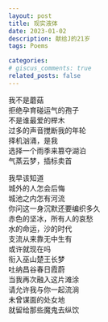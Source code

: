 ```yaml
---
layout: post
title: 现实液体
date: 2023-01-02 
description: 献给J的21岁
tags: Poems

categories:
# giscus_comments: true
related_posts: false
---
```

<style>
/* p { */
  line-height: 1.2;
/* } */
</style>

我不是蘑菇<br>
拒绝孕育碰运气的孢子<br>
不是谁最爱的榉木<br>
过多的声音搅断我的年轮<br>
择机汹涌，是我<br>
选择一个雨季来篡夺湖泊<br>
气蒸云梦，插标卖首<br>


我早该知道<br>
城外的人怎会后悔<br>
城池之内怎有河流<br>
你问这一身沉默还要编织多久<br>
赤色的坚冰，所有人的哀愁<br>
水的命运，沙的时代<br>
支流从来靠无中生有<br>
或许就现在吗<br>
衔入巫山楚王长梦<br>
吐纳昌谷春日霞蔚<br>
当我再次融入这片滩涂<br>
请允许我与你一起流淌<br>
未曾谋面的处女地<br>
就留给那些魔鬼去纵饮<br>

<!-- 
This post shows how to add custom styles for blockquotes. Based on [jekyll-gitbook](https://github.com/sighingnow/jekyll-gitbook) implementation.

We decided to support the same custom blockquotes as in [jekyll-gitbook](https://sighingnow.github.io/jekyll-gitbook/jekyll/2022-06-30-tips_warnings_dangers.html), which are also found in a lot of other sites' styles. The styles definitions can be found on the [_base.scss](https://github.com/alshedivat/al-folio/blob/master/_sass/_base.scss) file, more specifically:

```scss
/* Tips, warnings, and dangers */
.post .post-content blockquote {
    &.block-tip {
    border-color: var(--global-tip-block);
    background-color: var(--global-tip-block-bg);

    p {
      color: var(--global-tip-block-text);
    }

    h1, h2, h3, h4, h5, h6 {
      color: var(--global-tip-block-title);
    }
  }

  &.block-warning {
    border-color: var(--global-warning-block);
    background-color: var(--global-warning-block-bg);

    p {
      color: var(--global-warning-block-text);
    }

    h1, h2, h3, h4, h5, h6 {
      color: var(--global-warning-block-title);
    }
  }

  &.block-danger {
    border-color: var(--global-danger-block);
    background-color: var(--global-danger-block-bg);

    p {
      color: var(--global-danger-block-text);
    }

    h1, h2, h3, h4, h5, h6 {
      color: var(--global-danger-block-title);
    }
  }
}
```

A regular blockquote can be used as following:

```markdown
> This is a regular blockquote
> and it can be used as usual
```

> This is a regular blockquote
> and it can be used as usual

These custom styles can be used by adding the specific class to the blockquote, as follows:

```markdown
> ##### TIP
>
> A tip can be used when you want to give advice
> related to a certain content.
{: .block-tip }
```

> ##### TIP
>
> A tip can be used when you want to give advice
> related to a certain content.
{: .block-tip }

```markdown
> ##### WARNING
>
> This is a warning, and thus should
> be used when you want to warn the user
{: .block-warning }
```

> ##### WARNING
>
> This is a warning, and thus should
> be used when you want to warn the user
{: .block-warning }

```markdown
> ##### DANGER
>
> This is a danger zone, and thus should
> be used carefully
{: .block-danger }
```

> ##### DANGER
>
> This is a danger zone, and thus should
> be used carefully
{: .block-danger } -->
